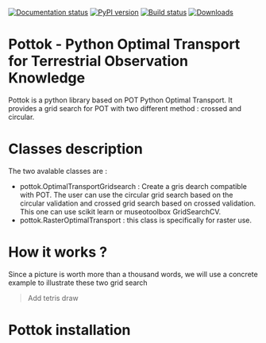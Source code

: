 [![Documentation status](https://readthedocs.org/projects/pottok/badge/?version=latest)](https://pottok.readthedocs.io/en/latest/?badge=latest)
[![PyPI version](https://badge.fury.io/py/pottok.svg)](https://badge.fury.io/py/pottok)
[![Build status](https://api.travis-ci.com/obernardoff/pottok.svg?branch=master)](https://travis-ci.com/obernardoff/pottok)
[![Downloads](https://pepy.tech/badge/pottok)](https://pepy.tech/project/pottok)

# Pottok - Python Optimal Transport for Terrestrial Observation Knowledge

Pottok is a python library based on POT Python Optimal Transport. It provides a grid search for POT with two different method : crossed and circular.

# Classes description

The two avalable classes are :
 - pottok.OptimalTransportGridsearch : Create a gris dearch compatible with POT. The user can use the circular grid search based on the circular validation and crossed grid search based on crossed validation. This one can use scikit learn or museotoolbox GridSearchCV.
 - pottok.RasterOptimalTransport : this class is specifically for raster use. 

# How it works ? 

Since a picture is worth more than a thousand words, we will use a concrete example to illustrate these two grid search
>Add tetris draw

# Pottok installation
